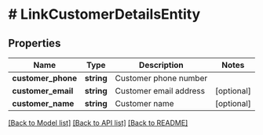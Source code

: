 # # LinkCustomerDetailsEntity

## Properties

Name | Type | Description | Notes
------------ | ------------- | ------------- | -------------
**customer_phone** | **string** | Customer phone number |
**customer_email** | **string** | Customer email address | [optional]
**customer_name** | **string** | Customer name | [optional]

[[Back to Model list]](../../README.md#models) [[Back to API list]](../../README.md#endpoints) [[Back to README]](../../README.md)
